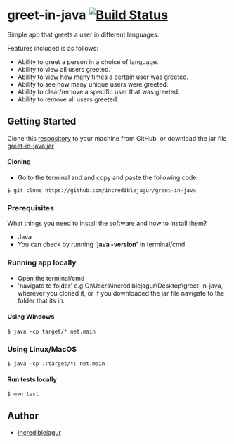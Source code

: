 # greet-in-java  [![Build Status](https://travis-ci.org/incrediblejagur/greet-in-java.svg?branch=master)](https://travis-ci.org/incrediblejagur/greet-in-java)

Simple app that greets a user in different languages.

Features included is as follows:

- Ability to greet a person in a choice of language.
- Ability to view all users greeted.
- Ability to view how many times a certain user was greeted.
- Ability to see how many unique users were greeted.
- Ability to clear/remove a specific user that was greeted.
- Ability to remove all users greeted.

  

## Getting Started
 
Clone this [respository](https://github.com/incrediblejagur/greet-in-java) to your machine from GitHub,
or download the jar file [greet-in-java.jar](https://github.com/incrediblejagur/greet-in-java/raw/master/greet-in-java.jar)
  

#### Cloning

  

- Go to the terminal and and copy and paste the following code:

  

```
$ git clone https://github.com/incrediblejagur/greet-in-java
```

  

### Prerequisites

  

What things you need to install the software and how to install them?

- Java
- You can check by running **'java -version'** in terminal/cmd


  

### Running app locally
- Open the terminal/cmd
- 'navigate to folder' e.g C:\Users\incrediblejagur\Desktop\greet-in-java, wherever you cloned it, or if you downloaded the jar file
  navigate to the folder that its in.
#### Using Windows
```
$ java -cp target/* net.main
```
### Using Linux/MacOS
```
$ java -cp .:target/*: net.main
```
#### Run tests locally
```
$ mvn test
```
## Author
- [incrediblejagur](github.com/incrediblejagur)
